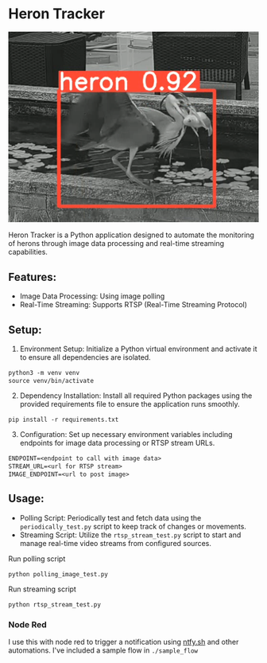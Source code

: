 # Heron Tracker

![test image](./heron.png)

Heron Tracker is a Python application designed to automate the monitoring of herons through image data processing and real-time streaming capabilities.

## Features:

- Image Data Processing: Using image polling
- Real-Time Streaming: Supports RTSP (Real-Time Streaming Protocol)

## Setup:

1. Environment Setup: Initialize a Python virtual environment and activate it to ensure all dependencies are isolated.

```
python3 -m venv venv
source venv/bin/activate
```

2. Dependency Installation: Install all required Python packages using the provided requirements file to ensure the application runs smoothly.

```
pip install -r requirements.txt
```

3. Configuration: Set up necessary environment variables including endpoints for image data processing or RTSP stream URLs.

```
ENDPOINT=<endpoint to call with image data>
STREAM_URL=<url for RTSP stream>
IMAGE_ENDPOINT=<url to post image>
```

## Usage:

- Polling Script: Periodically test and fetch data using the `periodically_test.py` script to keep track of changes or movements.
- Streaming Script: Utilize the `rtsp_stream_test.py` script to start and manage real-time video streams from configured sources.

Run polling script

```
python polling_image_test.py
```

Run streaming script

```
python rtsp_stream_test.py
```

### Node Red

I use this with node red to trigger a notification using [ntfy.sh](https://ntfy.sh) and other automations. I've included a sample flow in `./sample_flow`